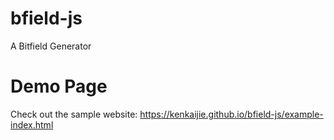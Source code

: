 # bfield-js
A Bitfield Generator

# Demo Page
Check out the sample website: https://kenkaijie.github.io/bfield-js/example-index.html
